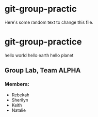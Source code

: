 # git-group-practic

Here's some random text to change this file.
# git-group-practice

hello world hello earth hello planet
## Group Lab, Team ALPHA
### Members:
- Rebekah
- Sherilyn
- Keith
- Natalie
